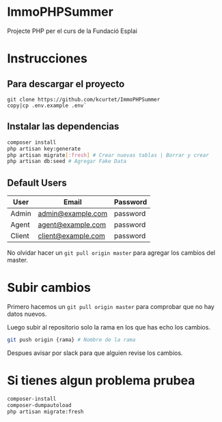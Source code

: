 ﻿# ImmoPHPSummer
Projecte PHP per el curs de la Fundació Esplai

# Instrucciones

## Para descargar el proyecto 

    git clone https://github.com/kcurtet/ImmoPHPSummer
    copy|cp .env.example .env`

## Instalar las dependencias

```bash
composer install
php artisan key:generate
php artisan migrate[:fresh] # Crear nuevas tablas | Borrar y crear
php artisan db:seed # Agregar Fake Data
```

## Default Users

| User   | Email              | Password |
|--------|--------------------|----------|
| Admin  | admin@example.com  | password |
| Agent  | agent@example.com  | password |
| Client | client@example.com | password |



No olvidar hacer un `git pull origin master` para agregar los cambios del master.

# Subir cambios

Primero hacemos un `git pull origin master` para comprobar que no hay datos nuevos.

Luego subir al repositorio solo la rama en los que has echo los cambios.

```bash
git push origin {rama} # Nombre de la rama
```
Despues avisar por slack para que alguien revise los cambios.

# Si tienes algun problema prubea

```bash
composer-install
composer-dumpautoload
php artisan migrate:fresh
```
